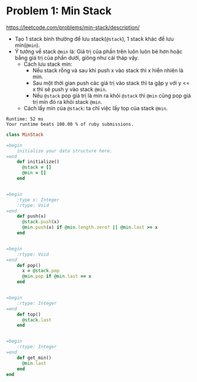 # Problem 1: Min Stack

https://leetcode.com/problems/min-stack/description/

- Tạo 1 stack bình thường để lưu stack(`@stack`), 1 stack khác để lưu min(`@min`).
- Ý tưởng về stack `@min` là: Giá trị của phần trên luôn luôn bé hơn hoặc bằng giá trị của phần dưới, giông như cái tháp vậy.
  + Cách lưu stack min:
    + Nếu stack rỗng và sau khi push x vào stack thì x hiển nhiên là min.
    + Sau một thời gian push các giá trị vào stack thì ta gặp y với y <= x thì sẽ push y vào stack `@min`.
    + Nếu `@stack` pop giá trị là min ra khỏi `@stack` thì `@min` cũng pop giá trị min đó ra khỏi stack `@min`.
  + Cách lấy min của `@stack`: ta chỉ việc lấy top của stack `@min`.

```
Runtime: 52 ms
Your runtime beats 100.00 % of ruby submissions.
```

```ruby
class MinStack

=begin
    initialize your data structure here.
=end
    def initialize()
      @stack = []
      @min = []
    end


=begin
    :type x: Integer
    :rtype: Void
=end
    def push(x)
      @stack.push(x)
      @min.push(x) if @min.length.zero? || @min.last >= x
    end


=begin
    :rtype: Void
=end
    def pop()
      x = @stack.pop
      @min.pop if @min.last == x
    end


=begin
    :rtype: Integer
=end
    def top()
      @stack.last
    end


=begin
    :rtype: Integer
=end
    def get_min()
      @min.last
    end
end
  ```
  
